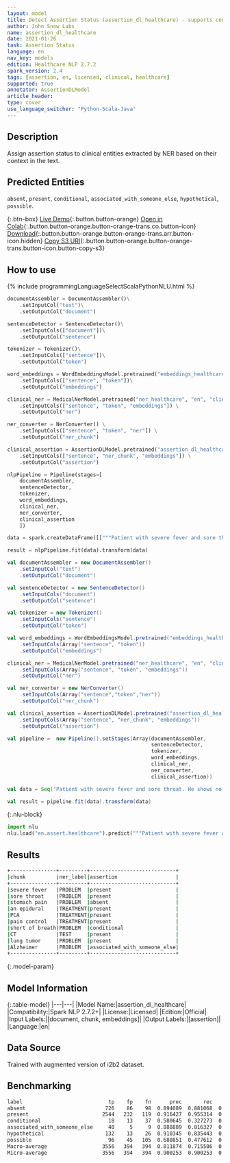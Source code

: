 ```yaml
---
layout: model
title: Detect Assertion Status (assertion_dl_healthcare) - supports confidence scores
author: John Snow Labs
name: assertion_dl_healthcare
date: 2021-01-26
task: Assertion Status
language: en
nav_key: models
edition: Healthcare NLP 2.7.2
spark_version: 2.4
tags: [assertion, en, licensed, clinical, healthcare]
supported: true
annotator: AssertionDLModel
article_header:
type: cover
use_language_switcher: "Python-Scala-Java"
---
```


## Description

Assign assertion status to clinical entities extracted by NER based on their context in the text.

## Predicted Entities

`absent`, `present`, `conditional`, `associated_with_someone_else`, `hypothetical`, `possible`.

{:.btn-box}
[Live Demo](https://demo.johnsnowlabs.com/healthcare/ASSERTION/){:.button.button-orange}
[Open in Colab](https://github.com/JohnSnowLabs/spark-nlp-workshop/blob/master/tutorials/Certification_Trainings/Healthcare/2.Clinical_Assertion_Model.ipynb){:.button.button-orange.button-orange-trans.co.button-icon}
[Download](https://s3.amazonaws.com/auxdata.johnsnowlabs.com/clinical/models/assertion_dl_healthcare_en_2.7.2_2.4_1611646187271.zip){:.button.button-orange.button-orange-trans.arr.button-icon.hidden}
[Copy S3 URI](s3://auxdata.johnsnowlabs.com/clinical/models/assertion_dl_healthcare_en_2.7.2_2.4_1611646187271.zip){:.button.button-orange.button-orange-trans.button-icon.button-copy-s3}

## How to use



<div class="tabs-box" markdown="1">
{% include programmingLanguageSelectScalaPythonNLU.html %}

```python
documentAssembler = DocumentAssembler()\
    .setInputCol("text")\
    .setOutputCol("document")

sentenceDetector = SentenceDetector()\
    .setInputCols(["document"])\
    .setOutputCol("sentence")

tokenizer = Tokenizer()\
    .setInputCols(["sentence"])\
    .setOutputCol("token")

word_embeddings = WordEmbeddingsModel.pretrained("embeddings_healthcare_100d", "en", "clinical/models")\
    .setInputCols(["sentence", "token"])\
    .setOutputCol("embeddings")

clinical_ner = MedicalNerModel.pretrained("ner_healthcare", "en", "clinical/models") \
    .setInputCols(["sentence", "token", "embeddings"]) \
    .setOutputCol("ner")

ner_converter = NerConverter() \
    .setInputCols(["sentence", "token", "ner"]) \
    .setOutputCol("ner_chunk")

clinical_assertion = AssertionDLModel.pretrained("assertion_dl_healthcare", "en", "clinical/models") \
    .setInputCols(["sentence", "ner_chunk", "embeddings"]) \
    .setOutputCol("assertion")

nlpPipeline = Pipeline(stages=[
    documentAssembler, 
    sentenceDetector,
    tokenizer,
    word_embeddings,
    clinical_ner,
    ner_converter,
    clinical_assertion
    ])

data = spark.createDataFrame([["""Patient with severe fever and sore throat. He shows no stomach pain and he maintained on an epidural and PCA for pain control. He also became short of breath with climbing a flight of stairs. After CT, lung tumor located at the right lower lobe. Father with Alzheimer."""]]).toDF("text")

result = nlpPipeline.fit(data).transform(data)
```
```scala
val documentAssembler = new DocumentAssembler()
    .setInputCol("text")
    .setOutputCol("document")

val sentenceDetector = new SentenceDetector()
    .setInputCols("document") 
    .setOutputCol("sentence") 

val tokenizer = new Tokenizer()
    .setInputCols("sentence")
    .setOutputCol("token")

val word_embeddings = WordEmbeddingsModel.pretrained("embeddings_healthcare_100d", "en", "clinical/models")
    .setInputCols(Array("sentence", "token"))
    .setOutputCol("embeddings")

clinical_ner = MedicalNerModel.pretrained("ner_healthcare", "en", "clinical/models") 
    .setInputCols(Array("sentence", "token", "embeddings")) 
    .setOutputCol("ner")

val ner_converter = new NerConverter()
    .setInputCols(Array("sentence","token","ner"))
    .setOutputCol("ner_chunk")

val clinical_assertion = AssertionDLModel.pretrained("assertion_dl_healthcare","en", "clinical/models") 
    .setInputCols(Array("sentence", "ner_chunk", "embeddings")) 
    .setOutputCol("assertion")

val pipeline =  new Pipeline().setStages(Array(documentAssembler, 
                                               sentenceDetector, 
                                               tokenizer, 
                                               word_embeddings, 
                                               clinical_ner, 
                                               ner_converter, 
                                               clinical_assertion))

val data = Seq("Patient with severe fever and sore throat. He shows no stomach pain and he maintained on an epidural and PCA for pain control. He also became short of breath with climbing a flight of stairs. After CT, lung tumor located at the right lower lobe. Father with Alzheimer.").toDF("text")

val result = pipeline.fit(data).transform(data)
```


{:.nlu-block}
```python
import nlu
nlu.load("en.assert.healthcare").predict("""Patient with severe fever and sore throat. He shows no stomach pain and he maintained on an epidural and PCA for pain control. He also became short of breath with climbing a flight of stairs. After CT, lung tumor located at the right lower lobe. Father with Alzheimer.""")
```

</div>

## Results

```bash
+---------------+---------+----------------------------+
|chunk          |ner_label|assertion                   |
+---------------+---------+----------------------------+
|severe fever   |PROBLEM  |present                     |
|sore throat    |PROBLEM  |present                     |
|stomach pain   |PROBLEM  |absent                      |
|an epidural    |TREATMENT|present                     |
|PCA            |TREATMENT|present                     |
|pain control   |TREATMENT|present                     |
|short of breath|PROBLEM  |conditional                 |
|CT             |TEST     |present                     |
|lung tumor     |PROBLEM  |present                     |
|Alzheimer      |PROBLEM  |associated_with_someone_else|
+---------------+---------+----------------------------+
```

{:.model-param}
## Model Information

{:.table-model}
|---|---|
|Model Name:|assertion_dl_healthcare|
|Compatibility:|Spark NLP 2.7.2+|
|License:|Licensed|
|Edition:|Official|
|Input Labels:|[document, chunk, embeddings]|
|Output Labels:|[assertion]|
|Language:|en|

## Data Source

Trained with augmented version of i2b2 dataset.

## Benchmarking

```bash
label                            tp    fp    fn      prec       rec        f1
absent                          726    86    98  0.894089  0.881068  0.887531
present                        2544   232   119  0.916427  0.955314  0.935466
conditional                      18    13    37  0.580645  0.327273  0.418605
associated_with_someone_else     40     5     9  0.888889  0.816327  0.851064
hypothetical                    132    13    26  0.910345  0.835443  0.871287
possible                         96    45   105  0.680851  0.477612  0.561404
Macro-average                  3556   394   394  0.811874  0.715506  0.76065 
Micro-average                  3556   394   394  0.900253  0.900253  0.900253
```